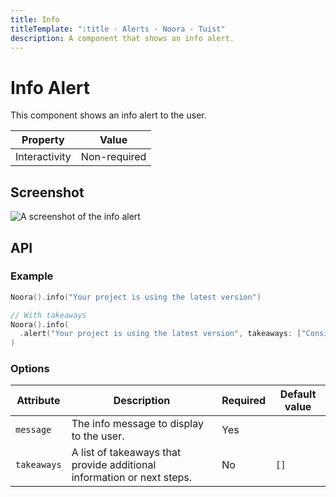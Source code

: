 ```yaml
---
title: Info
titleTemplate: ":title · Alerts · Noora · Tuist"
description: A component that shows an info alert.
---
```


# Info Alert

This component shows an info alert to the user.

| Property | Value |
| --- | --- |
| Interactivity | Non-required |

## Screenshot

![A screenshot of the info alert](/components/alert/info.png)

## API

### Example

```swift
Noora().info("Your project is using the latest version")

// With takeaways
Noora().info(
  .alert("Your project is using the latest version", takeaways: ["Consider enabling automatic updates with \(.command("tuist config enable-auto-updates"))"])
)
```

### Options

| Attribute | Description | Required | Default value |
| --- | --- | --- | --- |
| `message` | The info message to display to the user. | Yes |  |
| `takeaways` | A list of takeaways that provide additional information or next steps. | No | `[]` |